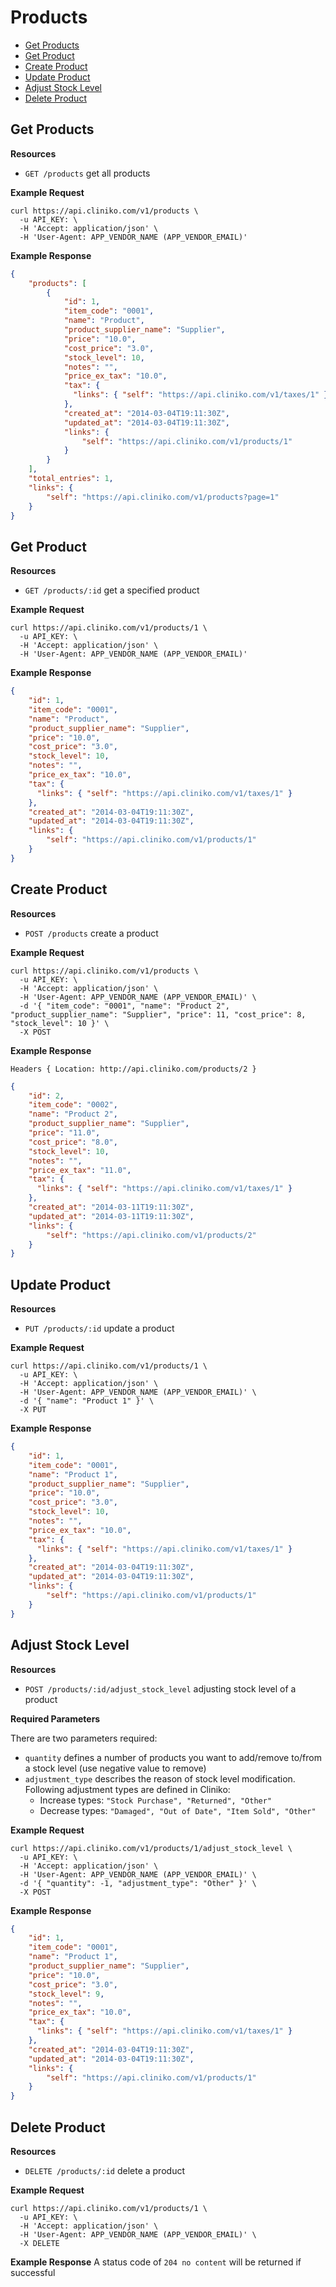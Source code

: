 Products
============
* [Get Products](#get-products "This will return all products.")
* [Get Product](#get-product "This will return a specified product.")
* [Create Product](#create-product "This will create a product.")
* [Update Product](#update-product "This will update a product.")
* [Adjust Stock Level](#adjust-stock-level "This will modify product stock level.")
* [Delete Product](#delete-product "This will delete a product.")


Get Products
----------------

**Resources**
* ```GET /products``` get all products

**Example Request**
```shell
curl https://api.cliniko.com/v1/products \
  -u API_KEY: \
  -H 'Accept: application/json' \
  -H 'User-Agent: APP_VENDOR_NAME (APP_VENDOR_EMAIL)'
```

**Example Response**
```json
{
    "products": [
        {
            "id": 1,
            "item_code": "0001",
            "name": "Product",
            "product_supplier_name": "Supplier",
            "price": "10.0",
            "cost_price": "3.0",
            "stock_level": 10,
            "notes": "",
            "price_ex_tax": "10.0",
            "tax": {
              "links": { "self": "https://api.cliniko.com/v1/taxes/1" }
            },
            "created_at": "2014-03-04T19:11:30Z",
            "updated_at": "2014-03-04T19:11:30Z",
            "links": {
                "self": "https://api.cliniko.com/v1/products/1"
            }
        }
    ],
    "total_entries": 1,
    "links": {
        "self": "https://api.cliniko.com/v1/products?page=1"
    }
}
```

Get Product
------------

**Resources**
* ```GET /products/:id``` get a specified product

**Example Request**
```shell
curl https://api.cliniko.com/v1/products/1 \
  -u API_KEY: \
  -H 'Accept: application/json' \
  -H 'User-Agent: APP_VENDOR_NAME (APP_VENDOR_EMAIL)'
```

**Example Response**
```json
{
    "id": 1,
    "item_code": "0001",
    "name": "Product",
    "product_supplier_name": "Supplier",
    "price": "10.0",
    "cost_price": "3.0",
    "stock_level": 10,
    "notes": "",
    "price_ex_tax": "10.0",
    "tax": {
      "links": { "self": "https://api.cliniko.com/v1/taxes/1" }
    },
    "created_at": "2014-03-04T19:11:30Z",
    "updated_at": "2014-03-04T19:11:30Z",
    "links": {
        "self": "https://api.cliniko.com/v1/products/1"
    }
}
```

Create Product
----------------
**Resources**
* ```POST /products``` create a product

**Example Request**
```shell
curl https://api.cliniko.com/v1/products \
  -u API_KEY: \
  -H 'Accept: application/json' \
  -H 'User-Agent: APP_VENDOR_NAME (APP_VENDOR_EMAIL)' \
  -d '{ "item_code": "0001", "name": "Product 2", "product_supplier_name": "Supplier", "price": 11, "cost_price": 8, "stock_level": 10 }' \
  -X POST
```
**Example Response**
```
Headers { Location: http://api.cliniko.com/products/2 }
```
```json
{
    "id": 2,
    "item_code": "0002",
    "name": "Product 2",
    "product_supplier_name": "Supplier",
    "price": "11.0",
    "cost_price": "8.0",
    "stock_level": 10,
    "notes": "",
    "price_ex_tax": "11.0",
    "tax": {
      "links": { "self": "https://api.cliniko.com/v1/taxes/1" }
    },
    "created_at": "2014-03-11T19:11:30Z",
    "updated_at": "2014-03-11T19:11:30Z",
    "links": {
        "self": "https://api.cliniko.com/v1/products/2"
    }
}
```

Update Product
----------------
**Resources**
* ```PUT /products/:id``` update a product

**Example Request**
```shell
curl https://api.cliniko.com/v1/products/1 \
  -u API_KEY: \
  -H 'Accept: application/json' \
  -H 'User-Agent: APP_VENDOR_NAME (APP_VENDOR_EMAIL)' \
  -d '{ "name": "Product 1" }' \
  -X PUT
```
**Example Response**
```json
{
    "id": 1,
    "item_code": "0001",
    "name": "Product 1",
    "product_supplier_name": "Supplier",
    "price": "10.0",
    "cost_price": "3.0",
    "stock_level": 10,
    "notes": "",
    "price_ex_tax": "10.0",
    "tax": {
      "links": { "self": "https://api.cliniko.com/v1/taxes/1" }
    },
    "created_at": "2014-03-04T19:11:30Z",
    "updated_at": "2014-03-04T19:11:30Z",
    "links": {
        "self": "https://api.cliniko.com/v1/products/1"
    }
}
```

Adjust Stock Level
----------------
**Resources**
* ```POST /products/:id/adjust_stock_level``` adjusting stock level of a product

**Required Parameters**

There are two parameters required:
* `quantity` defines a number of products you want to add/remove to/from a stock level (use negative value to remove)
* `adjustment_type` describes the reason of stock level modification. Following adjustment types are defined in Cliniko:
  * Increase types: `"Stock Purchase", "Returned", "Other"`
  * Decrease types: `"Damaged", "Out of Date", "Item Sold", "Other"`


**Example Request**
```shell
curl https://api.cliniko.com/v1/products/1/adjust_stock_level \
  -u API_KEY: \
  -H 'Accept: application/json' \
  -H 'User-Agent: APP_VENDOR_NAME (APP_VENDOR_EMAIL)' \
  -d '{ "quantity": -1, "adjustment_type": "Other" }' \
  -X POST
```
**Example Response**
```json
{
    "id": 1,
    "item_code": "0001",
    "name": "Product 1",
    "product_supplier_name": "Supplier",
    "price": "10.0",
    "cost_price": "3.0",
    "stock_level": 9,
    "notes": "",
    "price_ex_tax": "10.0",
    "tax": {
      "links": { "self": "https://api.cliniko.com/v1/taxes/1" }
    },
    "created_at": "2014-03-04T19:11:30Z",
    "updated_at": "2014-03-04T19:11:30Z",
    "links": {
        "self": "https://api.cliniko.com/v1/products/1"
    }
}
```

Delete Product
----------------
**Resources**
* ```DELETE /products/:id``` delete a product

**Example Request**
```shell
curl https://api.cliniko.com/v1/products/1 \
  -u API_KEY: \
  -H 'Accept: application/json' \
  -H 'User-Agent: APP_VENDOR_NAME (APP_VENDOR_EMAIL)' \
  -X DELETE
```
**Example Response**
A status code of `204 no content` will be returned if successful

